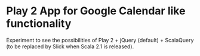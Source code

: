 Play 2 App for Google Calendar like functionality
=================================================

Experiment to see the possibilities of Play 2 + jQuery (default) + ScalaQuery (to be replaced by Slick when Scala 2.1 is released).